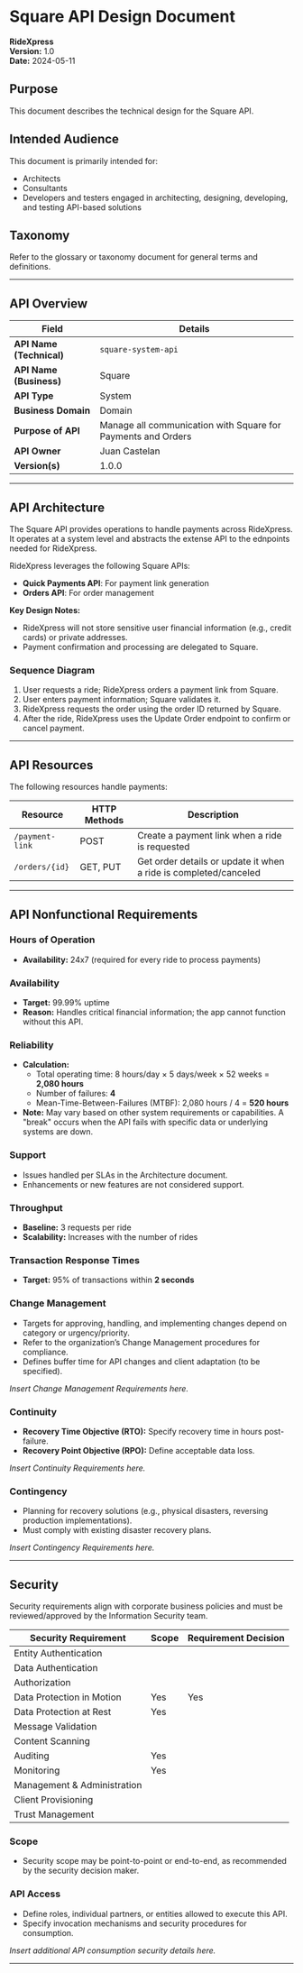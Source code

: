 # Square API Design Document
**RideXpress**  
**Version:** 1.0  
**Date:** 2024-05-11  

## Purpose
This document describes the technical design for the Square API.

## Intended Audience
This document is primarily intended for:
- Architects
- Consultants
- Developers and testers engaged in architecting, designing, developing, and testing API-based solutions

## Taxonomy
Refer to the glossary or taxonomy document for general terms and definitions.

---

## API Overview

| **Field**              | **Details**                              |
|-------------------------|------------------------------------------|
| **API Name (Technical)**| `square-system-api`                     |
| **API Name (Business)** | Square                                  |
| **API Type**           | System                                  |
| **Business Domain**    | Domain                                  |
| **Purpose of API**     | Manage all communication with Square for Payments and Orders |
| **API Owner**          | Juan Castelan                           |
| **Version(s)**         | 1.0.0                                   |

---

## API Architecture
The Square API provides operations to handle payments across RideXpress. It operates at a system level and abstracts the extense API to the ednpoints needed for RideXpress.  

RideXpress leverages the following Square APIs:
- **Quick Payments API**: For payment link generation
- **Orders API**: For order management  

**Key Design Notes:**
- RideXpress will not store sensitive user financial information (e.g., credit cards) or private addresses.
- Payment confirmation and processing are delegated to Square.

### Sequence Diagram
1. User requests a ride; RideXpress orders a payment link from Square.
2. User enters payment information; Square validates it.
3. RideXpress requests the order using the order ID returned by Square.
4. After the ride, RideXpress uses the Update Order endpoint to confirm or cancel payment.

---

## API Resources
The following resources handle payments:

| **Resource**     | **HTTP Methods** | **Description**                              |
|-------------------|------------------|----------------------------------------------|
| `/payment-link`  | POST             | Create a payment link when a ride is requested |
| `/orders/{id}`   | GET, PUT         | Get order details or update it when a ride is completed/canceled |

---

## API Nonfunctional Requirements

### Hours of Operation
- **Availability:** 24x7 (required for every ride to process payments)

### Availability
- **Target:** 99.99% uptime
- **Reason:** Handles critical financial information; the app cannot function without this API.

### Reliability
- **Calculation:**
  - Total operating time: 8 hours/day × 5 days/week × 52 weeks = **2,080 hours**
  - Number of failures: **4**
  - Mean-Time-Between-Failures (MTBF): 2,080 hours / 4 = **520 hours**
- **Note:** May vary based on other system requirements or capabilities. A "break" occurs when the API fails with specific data or underlying systems are down.

### Support
- Issues handled per SLAs in the Architecture document.
- Enhancements or new features are not considered support.

### Throughput
- **Baseline:** 3 requests per ride
- **Scalability:** Increases with the number of rides

### Transaction Response Times
- **Target:** 95% of transactions within **2 seconds**

### Change Management
- Targets for approving, handling, and implementing changes depend on category or urgency/priority.
- Refer to the organization’s Change Management procedures for compliance.
- Defines buffer time for API changes and client adaptation (to be specified).

*Insert Change Management Requirements here.*

### Continuity
- **Recovery Time Objective (RTO):** Specify recovery time in hours post-failure.
- **Recovery Point Objective (RPO):** Define acceptable data loss.

*Insert Continuity Requirements here.*

### Contingency
- Planning for recovery solutions (e.g., physical disasters, reversing production implementations).
- Must comply with existing disaster recovery plans.

*Insert Contingency Requirements here.*

---

## Security
Security requirements align with corporate business policies and must be reviewed/approved by the Information Security team.

| **Security Requirement**         | **Scope**       | **Requirement Decision** |
|----------------------------------|-----------------|--------------------------|
| Entity Authentication            |                 |                          |
| Data Authentication              |                 |                          |
| Authorization                    |                 |                          |
| Data Protection in Motion        | Yes             | Yes                      |
| Data Protection at Rest          | Yes             |                          |
| Message Validation               |                 |                          |
| Content Scanning                 |                 |                          |
| Auditing                         | Yes             |                          |
| Monitoring                       | Yes             |                          |
| Management & Administration      |                 |                          |
| Client Provisioning              |                 |                          |
| Trust Management                 |                 |                          |

### Scope
- Security scope may be point-to-point or end-to-end, as recommended by the security decision maker.

### API Access
- Define roles, individual partners, or entities allowed to execute this API.
- Specify invocation mechanisms and security procedures for consumption.

*Insert additional API consumption security details here.*

---
